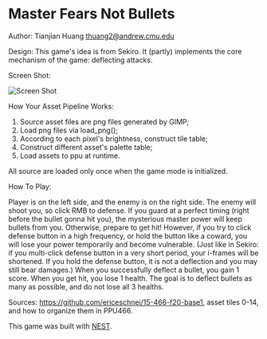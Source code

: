 # Master Fears Not Bullets

Author: Tianjian Huang <thuang2@andrew.cmu.edu>

Design: 
This game's idea is from Sekiro. It (partly) implements the core mechanism of the game: deflecting attacks.

Screen Shot:

![Screen Shot](screenshot.png)

How Your Asset Pipeline Works:

1. Source asset files are png files generated by GIMP; 
2. Load png files via load_png();
3. According to each pixel's brightness, construct tile table;
4. Construct different asset's palette table;
5. Load assets to ppu at runtime.

All source are loaded only once when the game mode is initialized.


How To Play:

Player is on the left side, and the enemy is on the right side. 
The enemy will shoot you, so click RMB to defense. 
If you guard at a perfect timing (right before the bullet gonna hit you), the mysterious master power will keep bullets from you. Otherwise, prepare to get hit! 
However, if you try to click defense button in a high frequency, or hold the button like a coward,
you will lose your power temporarily and become vulnerable. 
(Just like in Sekiro: if you multi-click defense button in a very short period, your i-frames will be shortened.
If you hold the defense button, it is not a deflection and you may still bear damages.) 
When you successfully deflect a bullet, you gain 1 score. When you get hit, you lose 1 health. 
The goal is to deflect bullets as many as possible, and do not lose all 3 healths.

Sources: 
https://github.com/ericeschnei/15-466-f20-base1, asset tiles 0-14, and how to organize them in PPU466.

This game was built with [NEST](NEST.md).

